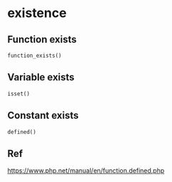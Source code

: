 # existence

## Function exists
  
    function_exists()
    
## Variable exists

    isset()
    
## Constant exists

    defined()

## Ref
https://www.php.net/manual/en/function.defined.php
